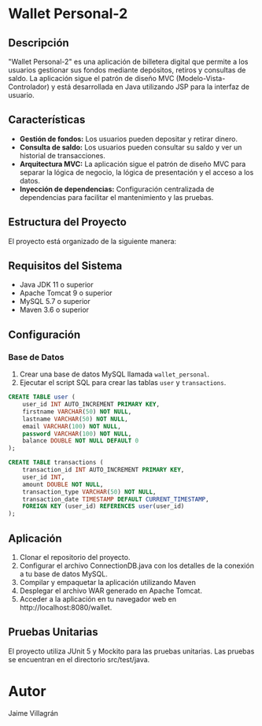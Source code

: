 # Wallet Personal-2

## Descripción

"Wallet Personal-2" es una aplicación de billetera digital que permite a los usuarios gestionar sus fondos mediante depósitos, retiros y consultas de saldo. La aplicación sigue el patrón de diseño MVC (Modelo-Vista-Controlador) y está desarrollada en Java utilizando JSP para la interfaz de usuario.

## Características

- **Gestión de fondos:** Los usuarios pueden depositar y retirar dinero.
- **Consulta de saldo:** Los usuarios pueden consultar su saldo y ver un historial de transacciones.
- **Arquitectura MVC:** La aplicación sigue el patrón de diseño MVC para separar la lógica de negocio, la lógica de presentación y el acceso a los datos.
- **Inyección de dependencias:** Configuración centralizada de dependencias para facilitar el mantenimiento y las pruebas.

## Estructura del Proyecto

El proyecto está organizado de la siguiente manera:


## Requisitos del Sistema

- Java JDK 11 o superior
- Apache Tomcat 9 o superior
- MySQL 5.7 o superior
- Maven 3.6 o superior

## Configuración

### Base de Datos

1. Crear una base de datos MySQL llamada `wallet_personal`.
2. Ejecutar el script SQL para crear las tablas `user` y `transactions`.

```sql
CREATE TABLE user (
    user_id INT AUTO_INCREMENT PRIMARY KEY,
    firstname VARCHAR(50) NOT NULL,
    lastname VARCHAR(50) NOT NULL,
    email VARCHAR(100) NOT NULL,
    password VARCHAR(100) NOT NULL,
    balance DOUBLE NOT NULL DEFAULT 0
);

CREATE TABLE transactions (
    transaction_id INT AUTO_INCREMENT PRIMARY KEY,
    user_id INT,
    amount DOUBLE NOT NULL,
    transaction_type VARCHAR(50) NOT NULL,
    transaction_date TIMESTAMP DEFAULT CURRENT_TIMESTAMP,
    FOREIGN KEY (user_id) REFERENCES user(user_id)
);
```

## Aplicación
1. Clonar el repositorio del proyecto.
2. Configurar el archivo ConnectionDB.java con los detalles de la conexión a tu base de datos MySQL.
3. Compilar y empaquetar la aplicación utilizando Maven
4. Desplegar el archivo WAR generado en Apache Tomcat.
5. Acceder a la aplicación en tu navegador web en http://localhost:8080/wallet.


## Pruebas Unitarias
El proyecto utiliza JUnit 5 y Mockito para las pruebas unitarias. Las pruebas se encuentran en el directorio src/test/java.

# Autor
Jaime Villagrán


